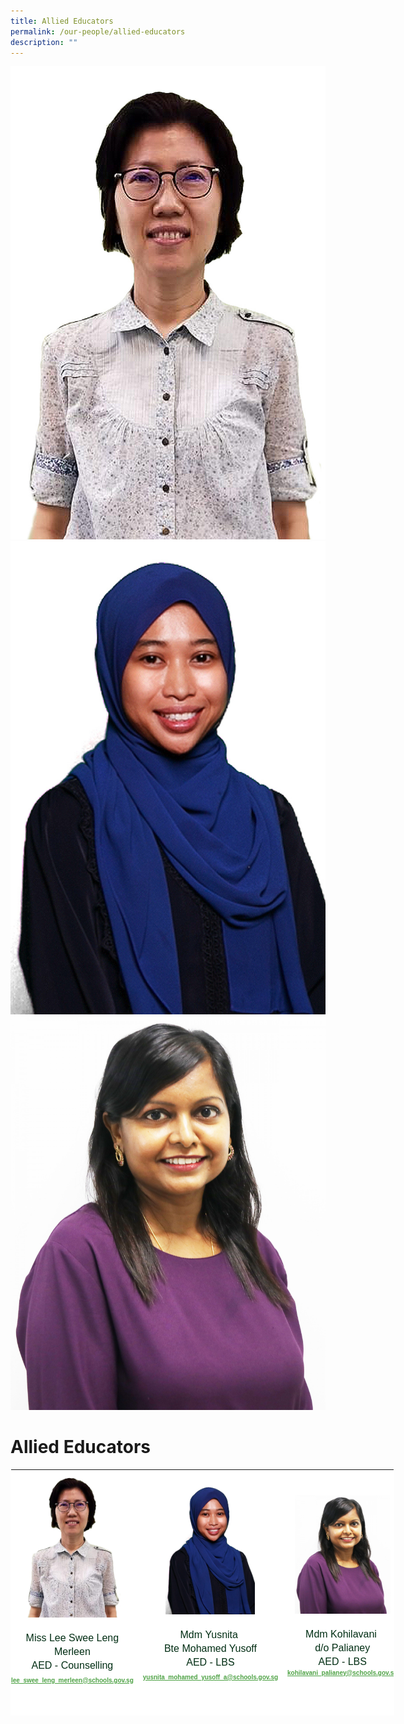 ```yaml
---
title: Allied Educators
permalink: /our-people/allied-educators
description: ""
---
```

![](/images/Lee%20Swee%20Leng%20Merleen%20Miss.jpg)
![](/images/Yusnita%20Binte%20Mohamed%20Yusoff%20Mdm.jpg)
![](/images/Kohilavani.jpg)

# **Allied Educators**

<table style="margin: auto; outline: 0px; padding: 0px; border-collapse: collapse; clear: both; border-top: 0px !important; border-right: 1px solid transparent; border-bottom: 1px solid transparent; border-left: 1px solid transparent; border-image: initial; table-layout: fixed; color: rgb(0, 45, 19); font-family: &quot;Libre Franklin&quot;, sans-serif; font-size: 16px; font-style: normal; font-variant-ligatures: normal; font-variant-caps: normal; font-weight: 400; letter-spacing: normal; orphans: 2; text-align: left; text-transform: none; white-space: normal; widows: 2; word-spacing: 0px; -webkit-text-stroke-width: 0px; background-color: rgb(255, 255, 255); text-decoration-thickness: initial; text-decoration-style: initial; text-decoration-color: initial; width: 614.333px; height: 394px;" class="ives_tab_kosong ive_eobj_center"><tbody style="margin: 0px; outline: 0px; padding: 0px;"><tr style="margin: 0px; outline: 0px; padding: 0px;"><td style="margin: 0px; outline: 0px; padding: 0px 15px 15px 0px; vertical-align: top; width: 200px;"><div style="margin: 0px; outline: 0px; padding: 0px; line-height: 21.92px; color: rgb(0, 45, 19); font-family: &quot;Libre Franklin&quot;, sans-serif; font-size: 16px; text-align: center;"><img style="margin: auto; outline: 0px; padding: 0px; border: none; max-width: 100%; clear: both; display: block; width: 159px; height: 236px;" class="ive_eobj_center" alt="Lee Swee Leng Merleen Miss.jpg" src="/images/Lee%20Swee%20Leng%20Merleen%20Miss.jpg"><br style="margin: 0px; outline: 0px; padding: 0px;"></div><div style="margin: 0px; outline: 0px; padding: 0px; line-height: 21.92px; color: rgb(0, 45, 19); font-family: &quot;Libre Franklin&quot;, sans-serif; font-size: 16px; text-align: center;"></div><div style="margin: 0px; outline: 0px; padding: 0px; line-height: 21.92px; color: rgb(0, 45, 19); font-family: &quot;Libre Franklin&quot;, sans-serif; font-size: 16px; text-align: center;"><span style="margin: 0px; outline: 0px; padding: 0px; background-color: initial; font-size: 1rem;">Miss<span>&nbsp;</span></span><span style="margin: 0px; outline: 0px; padding: 0px; background-color: initial; font-size: 1rem;">Lee Swee Leng Merleen</span><br style="margin: 0px; outline: 0px; padding: 0px;"></div><div style="margin: 0px; outline: 0px; padding: 0px; line-height: 21.92px; color: rgb(0, 45, 19); font-family: &quot;Libre Franklin&quot;, sans-serif; font-size: 1rem; text-align: center;"><span style="margin: 0px; outline: 0px; padding: 0px; background-color: initial;"><span style="margin: 0px; outline: 0px; padding: 0px; font-size: 1rem;">AED - Counselling</span></span></div><div style="margin: 0px; outline: 0px; padding: 0px; line-height: 21.92px; color: rgb(0, 45, 19); font-family: &quot;Libre Franklin&quot;, sans-serif; font-size: 1rem; text-align: center;"><a style="margin: 0px; outline: 0px; padding: 0px; color: rgb(78, 162, 69); font-weight: 600; text-decoration: underline; background-color: initial; font-size: x-small;" target="" href="mailto:lee_swee_leng_merleen@schools.gov.sg">lee_swee_leng_merleen@schools.gov.sg</a></div></td><td style="margin: 0px; outline: 0px; padding: 0px 15px 15px 0px; vertical-align: top; width: 214px;"><br style="margin: 0px; outline: 0px; padding: 0px;"><img style="margin: auto; outline: 0px; padding: 0px; border: none; max-width: 100%; clear: both; display: block; width: 143px; height: 213px;" class="ive_eobj_center" alt="Yusnita Binte Mohamed Yusoff Mdm.jpg" src="/images/Yusnita%20Binte%20Mohamed%20Yusoff%20Mdm.jpg"><div style="margin: 0px; outline: 0px; padding: 0px; line-height: 21.92px; color: rgb(0, 45, 19); font-family: &quot;Libre Franklin&quot;, sans-serif; font-size: 16px; text-align: center;"><br style="margin: 0px; outline: 0px; padding: 0px;"></div><div style="margin: 0px; outline: 0px; padding: 0px; line-height: 21.92px; color: rgb(0, 45, 19); font-family: &quot;Libre Franklin&quot;, sans-serif; font-size: 16px; text-align: center;"><div style="margin: 0px; outline: 0px; padding: 0px; line-height: 21.92px; color: rgb(0, 45, 19); font-family: &quot;Libre Franklin&quot;, sans-serif; font-size: 16px;"><span style="margin: 0px; outline: 0px; padding: 0px; font-size: 1rem; background-color: initial;">Mdm&nbsp;</span><span style="margin: 0px; outline: 0px; padding: 0px; background-color: initial; text-align: left;">Yusnita&nbsp;</span></div><div style="margin: 0px; outline: 0px; padding: 0px; line-height: 21.92px; color: rgb(0, 45, 19); font-family: &quot;Libre Franklin&quot;, sans-serif; font-size: 16px; text-align: center;"><span style="margin: 0px; outline: 0px; padding: 0px; background-color: initial; text-align: left;">Bte Mohamed Yusoff</span></div><div style="margin: 0px; outline: 0px; padding: 0px; line-height: 21.92px; color: rgb(0, 45, 19); font-family: &quot;Libre Franklin&quot;, sans-serif; font-size: 16px;"><span style="margin: 0px; outline: 0px; padding: 0px; font-size: 1rem; background-color: initial;">AED - LBS</span><br style="margin: 0px; outline: 0px; padding: 0px;"></div><div style="margin: 0px; outline: 0px; padding: 0px; line-height: 21.92px; color: rgb(0, 45, 19); font-family: &quot;Libre Franklin&quot;, sans-serif; font-size: 16px;"><a style="margin: 0px; outline: 0px; padding: 0px; color: rgb(78, 162, 69); font-weight: 600; text-decoration: underline; font-size: x-small; background-color: initial;" target="" href="mailto:yusnita_mohamed_yusoff_a@schools.gov.sg">yusnita_mohamed_yusoff_a@schools.gov.sg</a></div></div></td><td style="margin: 0px; outline: 0px; padding: 0px 15px 15px 0px; vertical-align: top; width: 200px;"><br style="margin: 0px; outline: 0px; padding: 0px;"><div style="margin: 0px; outline: 0px; padding: 0px; line-height: 21.92px; color: rgb(0, 45, 19); font-family: &quot;Libre Franklin&quot;, sans-serif; font-size: 16px; text-align: center;"><br style="margin: 0px; outline: 0px; padding: 0px;"></div><div style="margin: 0px; outline: 0px; padding: 0px; line-height: 21.92px; color: rgb(0, 45, 19); font-family: &quot;Libre Franklin&quot;, sans-serif; font-size: 16px; text-align: center;"><img style="margin: auto; outline: 0px; padding: 0px; border: none; max-width: 100%; clear: both; display: block; width: 153px; height: 190px;" class="ive_eobj_center" alt="Kohilavani.jpg" width="100%" src="/images/Kohilavani.jpg"><br style="margin: 0px; outline: 0px; padding: 0px;"></div><div style="margin: 0px; outline: 0px; padding: 0px; line-height: 21.92px; color: rgb(0, 45, 19); font-family: &quot;Libre Franklin&quot;, sans-serif; font-size: 16px; text-align: center;"><div style="margin: 0px; outline: 0px; padding: 0px; line-height: 21.92px; color: rgb(0, 45, 19); font-family: &quot;Libre Franklin&quot;, sans-serif; font-size: 16px;"><span style="margin: 0px; outline: 0px; padding: 0px; font-size: 1rem; background-color: initial;">Mdm&nbsp;</span><span style="margin: 0px; outline: 0px; padding: 0px; background-color: initial; text-align: left;"></span><span style="margin: 0px; outline: 0px; padding: 0px; background-color: initial; text-align: left;">Kohilavani&nbsp;</span><br style="margin: 0px; outline: 0px; padding: 0px;"></div><div style="margin: 0px; outline: 0px; padding: 0px; line-height: 21.92px; color: rgb(0, 45, 19); font-family: &quot;Libre Franklin&quot;, sans-serif; font-size: 16px;"><span style="margin: 0px; outline: 0px; padding: 0px; background-color: initial; text-align: left;">d/o Palianey</span></div><div style="margin: 0px; outline: 0px; padding: 0px; line-height: 21.92px; color: rgb(0, 45, 19); font-family: &quot;Libre Franklin&quot;, sans-serif; font-size: 16px;"><span style="margin: 0px; outline: 0px; padding: 0px; background-color: initial; font-size: 1rem;">AED - LBS</span><br style="margin: 0px; outline: 0px; padding: 0px;"></div><div style="margin: 0px; outline: 0px; padding: 0px; line-height: 13.7px; color: rgb(0, 45, 19); font-family: &quot;Libre Franklin&quot;, sans-serif; font-size: x-small;"><a style="margin: 0px; outline: 0px; padding: 0px; color: rgb(78, 162, 69); font-weight: 600; text-decoration: underline;" target="" href="mailto:lim_siew_hua_a@schools.gov.sg"></a><a style="margin: 0px; outline: 0px; padding: 0px; color: rgb(78, 162, 69); font-weight: 600; text-decoration: underline; background-color: initial;" target="" href="mailto:kohilavani_palianey@schools.gov.sg">kohilavani_palianey@schools.gov.sg</a></div></div></td></tr><tr style="margin: 0px; outline: 0px; padding: 0px;"><td style="margin: 0px; outline: 0px; padding: 0px 15px 15px 0px; vertical-align: top;">&nbsp;<div style="margin: 0px; outline: 0px; padding: 0px; line-height: 21.92px; color: rgb(0, 45, 19); font-family: &quot;Libre Franklin&quot;, sans-serif; font-size: 16px; text-align: center;"><br style="margin: 0px; outline: 0px; padding: 0px;"><br style="margin: 0px; outline: 0px; padding: 0px;"></div><div style="margin: 0px; outline: 0px; padding: 0px; line-height: 21.92px; color: rgb(0, 45, 19); font-family: &quot;Libre Franklin&quot;, sans-serif; font-size: 16px; text-align: center;"></div><div style="margin: 0px; outline: 0px; padding: 0px; line-height: 21.92px; color: rgb(0, 45, 19); font-family: &quot;Libre Franklin&quot;, sans-serif; font-size: 1rem; text-align: center;"><span style="margin: 0px; outline: 0px; padding: 0px; background-color: initial;"></span><span style="margin: 0px; outline: 0px; padding: 0px; background-color: initial; text-align: left;">Mdm Juliana Binte Jamal SEN Officer</span></div><div style="margin: 0px; outline: 0px; padding: 0px; line-height: 21.92px; color: rgb(0, 45, 19); font-family: &quot;Libre Franklin&quot;, sans-serif; font-size: 16px; text-align: center;"><a style="margin: 0px; outline: 0px; padding: 0px; color: rgb(78, 162, 69); font-weight: 600; text-decoration: underline; background-color: initial; font-size: x-small;" target="" href="mailto:Juliana_Jamal@schools.gov.sg">Juliana_Jamal@schools.gov.sg</a></div></td><td style="margin: 0px; outline: 0px; padding: 0px 15px 15px 0px; vertical-align: top;">&nbsp;</td></tr></tbody></table>
